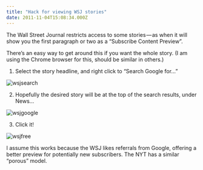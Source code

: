 ```yaml
---
title: "Hack for viewing WSJ stories"
date: 2011-11-04T15:08:34.000Z
---
```


The Wall Street Journal restricts access to some stories — as when it will show you the first paragraph or two as a “Subscribe Content Preview”.

There’s an easy way to get around this if you want the whole story. (I am using the Chrome browser for this, should be similar in others.)

1. Select the story headline, and right click to “Search Google for…”


![wsjsearch](http://clipperhouse.files.wordpress.com/2011/11/wsjsearch_thumb.png)



2. Hopefully the desired story will be at the top of the search results, under News…


![wsjgoogle](http://clipperhouse.files.wordpress.com/2011/11/wsjgoogle_thumb.png)



3. Click it!


![wsjfree](http://clipperhouse.files.wordpress.com/2011/11/wsjfree_thumb.png)



I assume this works because the WSJ likes referrals from Google, offering a better preview for potentially new subscribers. The NYT has a similar “porous” model.
